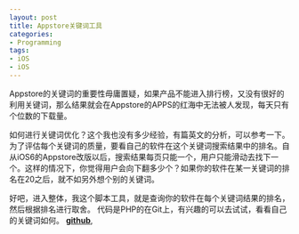 ```yaml
---
layout: post
title: Appstore关键词工具
categories:
- Programming
tags:
- iOS
- iOS
---
```


Appstore的关键词的重要性毋庸置疑，如果产品不能进入排行榜，又没有很好的利用关键词，那么结果就会在Appstore的APPS的红海中无法被人发现，每天只有个位数的下载量。

如何进行关键词优化？这个我也没有多少经验，有篇英文的分析，可以参考一下。为了评估每个关键词的质量，要看自己的软件在这个关键词搜索结果中的排名。自从iOS6的Appstore改版以后，搜索结果每页只能一个，用户只能滑动去找下一个。这样的情况下，你觉得用户会向下翻多少个？如果你的软件在某一关键词的排名在20之后，就不如另外想个别的关键词。

好吧，进入整体，我这个脚本工具，就是查询你的软件在每个关键词结果的排名，然后根据排名进行取舍。
代码是PHP的在Git上，有兴趣的可以去试试，看看自己的关键词如何。
[**github**](https://github.com/lipeiqiang/keywords-optimize),

